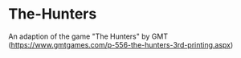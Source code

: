 # The-Hunters
An adaption of the game "The Hunters" by GMT (https://www.gmtgames.com/p-556-the-hunters-3rd-printing.aspx)
